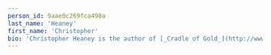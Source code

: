 ```yaml
---
person_id: 9aae0c269fca498a
last_name: 'Heaney'
first_name: 'Christopher'
bio: 'Christopher Heaney is the author of [_Cradle of Gold_](http://www.amazon.com/exec/obidos/asin/0230112048/ref=nosim/backlist0e-20) (Palgrave Macmillan 2010), a Doctoral Fellow at the University of Texas at Austin, and a co-founder of Backlist.'
---
```

